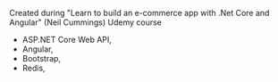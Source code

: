 Created during "Learn to build an e-commerce app with .Net Core and Angular" (Neil Cummings) Udemy course

- ASP.NET Core Web API,
- Angular,
- Bootstrap,
- Redis,
